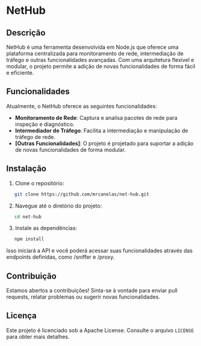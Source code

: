 # NetHub

## Descrição

NetHub é uma ferramenta desenvolvida em Node.js que oferece uma plataforma centralizada para monitoramento de rede, intermediação de tráfego e outras funcionalidades avançadas. Com uma arquitetura flexível e modular, o projeto permite a adição de novas funcionalidades de forma fácil e eficiente.

## Funcionalidades

Atualmente, o NetHub oferece as seguintes funcionalidades:

- **Monitoramento de Rede**: Captura e analisa pacotes de rede para inspeção e diagnóstico.
- **Intermediador de Tráfego**: Facilita a intermediação e manipulação de tráfego de rede.
- **[Outras Funcionalidades]**: O projeto é projetado para suportar a adição de novas funcionalidades de forma modular.

## Instalação

1. Clone o repositório:
```bash
   git clone https://github.com/mrcanelas/net-hub.git
```

2. Navegue até o diretório do projeto:
```bash
   cd net-hub
```

3. Instale as dependências:
```bash
   npm install
```
Isso iniciará a API e você poderá acessar suas funcionalidades através das endpoints definidas, como /sniffer e /proxy.

## Contribuição

Estamos abertos a contribuições! Sinta-se à vontade para enviar pull requests, relatar problemas ou sugerir novas funcionalidades.

## Licença

Este projeto é licenciado sob a Apache License. Consulte o arquivo `LICENSE` para obter mais detalhes.

